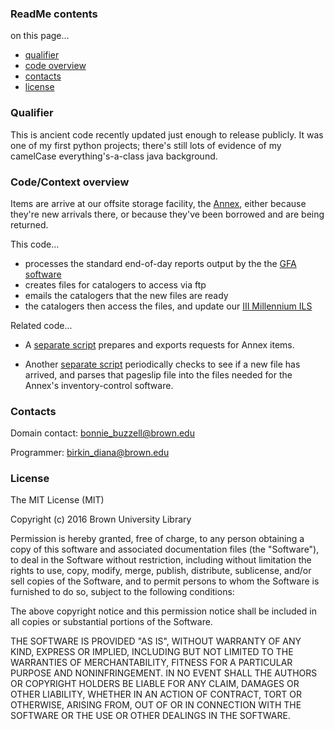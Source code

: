 ### ReadMe contents ###

on this page...
- [qualifier](#qualifier)
- [code overview](#codecontext-overview)
- [contacts](#contacts)
- [license](#license)


### Qualifier ###

This is ancient code recently updated just enough to release publicly. It was one of my first python projects; there's still lots of evidence of my camelCase everything's-a-class java background.


### Code/Context overview ###

Items are arrive at our offsite storage facility, the [Annex](http://library.brown.edu/about/annex/), either because they're new arrivals there, or because they've been borrowed and are being returned.

This code...

- processes the standard end-of-day reports output by the the [GFA software](http://www.gfatech.com/software-LAS.html)
- creates files for catalogers to access via ftp
- emails the catalogers that the new files are ready
- the catalogers then access the files, and update our [III Millennium ILS](https://www.iii.com/products/millennium)

Related code...

- A [separate script](https://github.com/birkin/josiah_print_pageslips) prepares and exports requests for Annex items.

- Another [separate script](https://github.com/birkin/annex_process_pageslips) periodically checks to see if a new file has arrived, and parses that pageslip file into the files needed for the Annex's inventory-control software.


### Contacts ###

Domain contact: bonnie_buzzell@brown.edu

Programmer: birkin_diana@brown.edu


### License ###

The MIT License (MIT)

Copyright (c) 2016 Brown University Library

Permission is hereby granted, free of charge, to any person obtaining a copy of this software and associated documentation files (the "Software"), to deal in the Software without restriction, including without limitation the rights to use, copy, modify, merge, publish, distribute, sublicense, and/or sell copies of the Software, and to permit persons to whom the Software is furnished to do so, subject to the following conditions:

The above copyright notice and this permission notice shall be included in all copies or substantial portions of the Software.

THE SOFTWARE IS PROVIDED "AS IS", WITHOUT WARRANTY OF ANY KIND, EXPRESS OR IMPLIED, INCLUDING BUT NOT LIMITED TO THE WARRANTIES OF MERCHANTABILITY, FITNESS FOR A PARTICULAR PURPOSE AND NONINFRINGEMENT. IN NO EVENT SHALL THE AUTHORS OR COPYRIGHT HOLDERS BE LIABLE FOR ANY CLAIM, DAMAGES OR OTHER LIABILITY, WHETHER IN AN ACTION OF CONTRACT, TORT OR OTHERWISE, ARISING FROM, OUT OF OR IN CONNECTION WITH THE SOFTWARE OR THE USE OR OTHER DEALINGS IN THE SOFTWARE.
